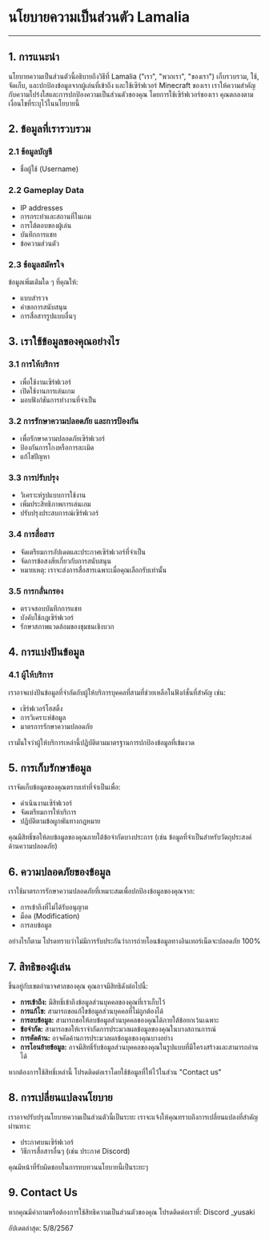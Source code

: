 ﻿# นโยบายความเป็นส่วนตัว Lamalia

---

## 1. การแนะนำ

นโยบายความเป็นส่วนตัวนี้อธิบายถึงวิธีที่ Lamalia ("เรา", "พวกเรา", "ของเรา") เก็บรวบรวม, ใช้, จัดเก็บ, และปกป้องข้อมูลจากผู้เล่นที่เข้าถึง และใช้เซิร์ฟเวอร์ Minecraft ของเรา เราให้ความสำคัญกับความโปร่งใสและการปกป้องความเป็นส่วนตัวของคุณ โดยการใช้เซิร์ฟเวอร์ของเรา คุณตกลงตามเงื่อนไขที่ระบุไว้ในนโยบายนี้

## 2. ข้อมูลที่เรารวบรวม

### 2.1 ข้อมูลบัญชี
- ชื่อผู้ใช้ (Username)

### 2.2 Gameplay Data
- IP addresses
- การกระทำและสถานที่ในเกม
- การโต้ตอบของผู้เล่น
- บันทึกการแชท
- ข้อความส่วนตัว

### 2.3 ข้อมูลสมัครใจ
ข้อมูลเพิ่มเติมใด ๆ ที่คุณให้:
- แบบสำรวจ
- คำขอการสนับสนุน
- การสื่อสารรูปแบบอื่นๆ

## 3. เราใช้ข้อมูลของคุณอย่างไร

### 3.1 การให้บริการ
- เพื่อใช้งานเซิร์ฟเวอร์
- เปิดใช้งานการเล่นเกม
- มอบฟังก์ชันการทำงานที่จำเป็น

### 3.2 การรักษาความปลอดภัย และการป้องกัน
- เพื่อรักษาความปลอดภัยเซิร์ฟเวอร์
- ป้องกันการโกงหรือการละเมิด
- แก้ไขปัญหา

### 3.3 การปรับปรุง
- วิเคราะห์รูปแบบการใช้งาน
- เพิ่มประสิทธิภาพการเล่นเกม
- ปรับปรุงประสบการณ์เซิร์ฟเวอร์

### 3.4 การสื่อสาร
- จัดเตรียมการอัปเดตและประกาศเซิร์ฟเวอร์ที่จำเป็น
- จัดการข้อสงสัยเกี่ยวกับการสนับสนุน
- หมายเหตุ: เราจะส่งการสื่อสารเฉพาะเมื่อคุณเลือกรับเท่านั้น

### 3.5 การกลั่นกรอง
- ตรวจสอบบันทึกการแชท
- บังคับใช้กฎเซิร์ฟเวอร์
- รักษาสภาพแวดล้อมของชุมชนเชิงบวก

## 4. การแบ่งปันข้อมูล

### 4.1 ผู้ให้บริการ
เราอาจแบ่งปันข้อมูลที่จำกัดกับผู้ให้บริการบุคคลที่สามที่ช่วยเหลือในฟังก์ชั่นที่สำคัญ เช่น:
- เซิร์ฟเวอร์โฮสติ้ง
- การวิเคราะห์ข้อมูล
- มาตรการรักษาความปลอดภัย

เรามั่นใจว่าผู้ให้บริการเหล่านี้ปฏิบัติตามมาตรฐานการปกป้องข้อมูลที่เข้มงวด

## 5. การเก็บรักษาข้อมูล

เราจัดเก็บข้อมูลของคุณตราบเท่าที่จำเป็นเพื่อ:
- ดำเนินงานเซิร์ฟเวอร์
- จัดเตรียมการให้บริการ
- ปฏิบัติตามข้อผูกพันทางกฎหมาย

คุณมีสิทธิ์ขอให้ลบข้อมูลของคุณภายใต้ข้อจำกัดบางประการ (เช่น ข้อมูลที่จำเป็นสำหรับวัตถุประสงค์ด้านความปลอดภัย)

## 6. ความปลอดภัยของข้อมูล

เราใช้มาตรการรักษาความปลอดภัยที่เหมาะสมเพื่อปกป้องข้อมูลของคุณจาก:
- การเข้าถึงที่ไม่ได้รับอนุญาต
- ม็อด (Modification)
- การลบข้อมูล

อย่างไรก็ตาม โปรดทราบว่าไม่มีการรับประกันว่าการถ่ายโอนข้อมูลทางอินเทอร์เน็ตจะปลอดภัย 100%

## 7. สิทธิของผู้เล่น

ขึ้นอยู่กับเขตอำนาจศาลของคุณ คุณอาจมีสิทธิดังต่อไปนี้:

- **การเข้าถึง:** มีสิทธิ์เข้าถึงข้อมูลส่วนบุคคลของคุณที่เราเก็บไว้
- **การแก้ไข:** สามารถขอแก้ไขข้อมูลส่วนบุคคลที่ไม่ถูกต้องได้
- **การลบข้อมูล:** สามารถขอให้ลบข้อมูลส่วนบุคคลของคุณได้ภายใต้ข้อยกเว้นเฉพาะ
- **ข้อจำกัด:** สามารถขอให้เราจำกัดการประมวลผลข้อมูลของคุณในบางสถานการณ์
- **การคัดค้าน:** อาจคัดค้านการประมวลผลข้อมูลของคุณบางอย่าง
- **การโอนย้ายข้อมูล:** อาจมีสิทธิ์รับข้อมูลส่วนบุคคลของคุณในรูปแบบที่มีโครงสร้างและสามารถอ่านได้

หากต้องการใช้สิทธิ์เหล่านี้ โปรดติดต่อเราโดยใช้ข้อมูลที่ให้ไว้ในส่วน "Contact us"

## 8. การเปลี่ยนแปลงนโยบาย

เราอาจปรับปรุงนโยบายความเป็นส่วนตัวนี้เป็นระยะ เราจะแจ้งให้คุณทราบถึงการเปลี่ยนแปลงที่สำคัญผ่านทาง:
- ประกาศบนเซิร์ฟเวอร์
- วิธีการสื่อสารอื่นๆ (เช่น ประกาศ Discord)

คุณมีหน้าที่รับผิดชอบในการทบทวนนโยบายนี้เป็นระยะๆ

## 9. Contact Us

หากคุณมีคำถามหรือต้องการใช้สิทธิความเป็นส่วนตัวของคุณ โปรดติดต่อเราที่: Discord _yusaki

อัปเดตล่าสุด: 5/8/2567